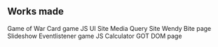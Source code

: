 ## Works made

Game of War Card game JS
UI Site
Media Query Site
Wendy Bite page
Slideshow
Eventlistener game
JS Calculator
GOT DOM page